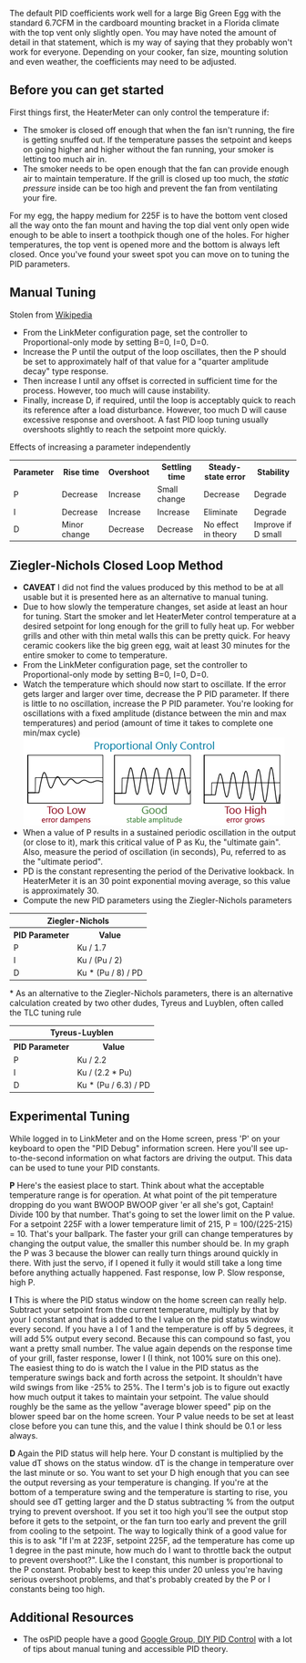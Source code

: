 The default PID coefficients work well for a large Big Green Egg with the standard 6.7CFM in the cardboard mounting bracket in a Florida climate with the top vent only slightly open. You may have noted the amount of detail in that statement, which is my way of saying that they probably won't work for everyone. Depending on your cooker, fan size, mounting solution and even weather, the coefficients may need to be adjusted. 

## Before you can get started

First things first, the HeaterMeter can only control the temperature if:
 * The smoker is closed off enough that when the fan isn't running, the fire is getting snuffed out. If the temperature passes the setpoint and keeps on going higher and higher without the fan running, your smoker is letting too much air in.
 * The smoker needs to be open enough that the fan can provide enough air to maintain temperature. If the grill is closed up too much, the _static pressure_ inside can be too high and prevent the fan from ventilating your fire.

For my egg, the happy medium for 225F is to have the bottom vent closed all the way onto the fan mount and having the top dial vent only open wide enough to be able to insert a toothpick though one of the holes. For higher temperatures, the top vent is opened more and the bottom is always left closed. Once you've found your sweet spot you can move on to tuning the PID parameters.

## Manual Tuning
Stolen from [Wikipedia](http://en.wikipedia.org/wiki/PID_controller)
 * From the LinkMeter configuration page, set the controller to Proportional-only mode by setting B=0, I=0, D=0.
 * Increase the P until the output of the loop oscillates, then the P should be set to approximately half of that value for a "quarter amplitude decay" type response. 
 * Then increase I until any offset is corrected in sufficient time for the process. However, too much will cause instability. 
 * Finally, increase D, if required, until the loop is acceptably quick to reach its reference after a load disturbance. However, too much D will cause excessive response and overshoot. A fast PID loop tuning usually overshoots slightly to reach the setpoint more quickly.

Effects of increasing a parameter independently
<table>
<tr><th>Parameter</th><th>Rise time</th><th>Overshoot</th><th>Settling time</th><th>Steady-state error</th><th>Stability</th></tr>
<tr><td>P</td><td>Decrease</td><td>Increase</td><td>Small change</td><td>Decrease</td><td>Degrade</td></tr>
<tr><td>I</td><td>Decrease</td><td>Increase</td><td>Increase</td><td>Eliminate</td><td>Degrade</td></tr>
<tr><td>D</td><td>Minor change</td><td>Decrease</td><td>Decrease</td><td>No effect in theory</td><td>Improve if D small</td></tr>
</table>

## Ziegler-Nichols Closed Loop Method
 * **CAVEAT** I did not find the values produced by this method to be at all usable but it is presented here as an alternative to manual tuning.
 * Due to how slowly the temperature changes, set aside at least an hour for tuning. Start the smoker and let HeaterMeter control temperature at a desired setpoint for long enough for the grill to fully heat up. For webber grills and other with thin metal walls this can be pretty quick. For heavy ceramic cookers like the big green egg, wait at least 30 minutes for the entire smoker to come to temperature.
 * From the LinkMeter configuration page, set the controller to Proportional-only mode by setting B=0, I=0, D=0.
 * Watch the temperature which should now start to oscillate. If the error gets larger and larger over time, decrease the P PID parameter. If there is little to no oscillation, increase the P PID parameter. You're looking for oscillations with a fixed amplitude (distance between the min and max temperatures) and period (amount of time it takes to complete one min/max cycle)
![Stable PID Oscillations](images/pidtune.png)
 * When a value of P results in a sustained periodic oscillation in the output (or close to it), mark this critical value of P as Ku, the "ultimate gain". Also, measure the period of oscillation (in seconds), Pu, referred to as the "ultimate period".
 * PD is the constant representing the period of the Derivative lookback. In HeaterMeter it is an 30 point exponential moving average, so this value is approximately 30.
 * Compute the new PID parameters using the Ziegler-Nichols parameters
<table>
<tr><th colspan="2">Ziegler-Nichols</th></tr>
<tr><th>PID Parameter</th><th>Value</th></tr>
<tr><td>P</td><td>Ku / 1.7</td></tr>
<tr><td>I</td><td>Ku / (Pu / 2)</td></tr>
<tr><td>D</td><td>Ku * (Pu / 8) / PD</td></tr>
</table>
 * As an alternative to the Ziegler-Nichols parameters, there is an alternative calculation created by two other dudes, Tyreus and Luyblen, often called the TLC tuning rule
<table>
<tr><th colspan="2">Tyreus-Luyblen</th></tr>
<tr><th>PID Parameter</th><th>Value</th></tr>
<tr><td>P</td><td>Ku / 2.2</td></tr>
<tr><td>I</td><td>Ku / (2.2 * Pu)</td></tr>
<tr><td>D</td><td>Ku * (Pu / 6.3) / PD</td></tr>
</table>

## Experimental Tuning
While logged in to LinkMeter and on the Home screen, press 'P' on your keyboard to open the "PID Debug" information screen. Here you'll see up-to-the-second information on what factors are driving the output. This data can be used to tune your PID constants.

**P** Here's the easiest place to start. Think about what the acceptable temperature range is for operation. At what point of the pit temperature dropping do you want BWOOP BWOOP giver 'er all she's got, Captain! Divide 100 by that number. That's going to set the lower limit on the P value. For a setpoint 225F with a lower temperature limit of 215, P = 100/(225-215) = 10. That's your ballpark. The faster your grill can change temperatures by changing the output value, the smaller this number should be. In my graph the P was 3 because the blower can really turn things around quickly in there. With just the servo, if I opened it fully it would still take a long time before anything actually happened. Fast response, low P. Slow response, high P.

**I** This is where the PID status window on the home screen can really help. Subtract your setpoint from the current temperature, multiply by that by your I constant and that is added to the I value on the pid status window every second. If you have a I of 1 and the temperature is off by 5 degrees, it will add 5% output every second. Because this can compound so fast, you want a pretty small number. The value again depends on the response time of your grill, faster response, lower I (I think, not 100% sure on this one). The easiest thing to do is watch the I value in the PID status as the temperature swings back and forth across the setpoint. It shouldn't have wild swings from like -25% to 25%. The I term's job is to figure out exactly how much output it takes to maintain your setpoint. The value should roughly be the same as the yellow "average blower speed" pip on the blower speed bar on the home screen. Your P value needs to be set at least close before you can tune this, and the value I think should be 0.1 or less always.

**D**  Again the PID status will help here. Your D constant is multiplied by the value dT shows on the status window. dT is the change in temperature over the last minute or so. You want to set your D high enough that you can see the output reversing as your temperature is changing. If you're at the bottom of a temperature swing and the temperature is starting to rise, you should see dT getting larger and the D status subtracting % from the output trying to prevent overshoot. If you set it too high you'll see the output stop before it gets to the setpoint, or the fan turn too early and prevent the grill from cooling to the setpoint. The way to logically think of a good value for this is to ask "If I'm at 223F, setpoint 225F, ad the temperature has come up 1 degree in the past minute, how much do I want to throttle back the output to prevent overshoot?". Like the I constant, this number is proportional to the P constant. Probably best to keep this under 20 unless you're having serious overshoot problems, and that's probably created by the P or I constants being too high.

## Additional Resources
 * The osPID people have a good [Google Group, DIY PID Control](https://groups.google.com/forum/?fromgroups#!forum/diy-pid-control) with a lot of tips about manual tuning and accessible PID theory.